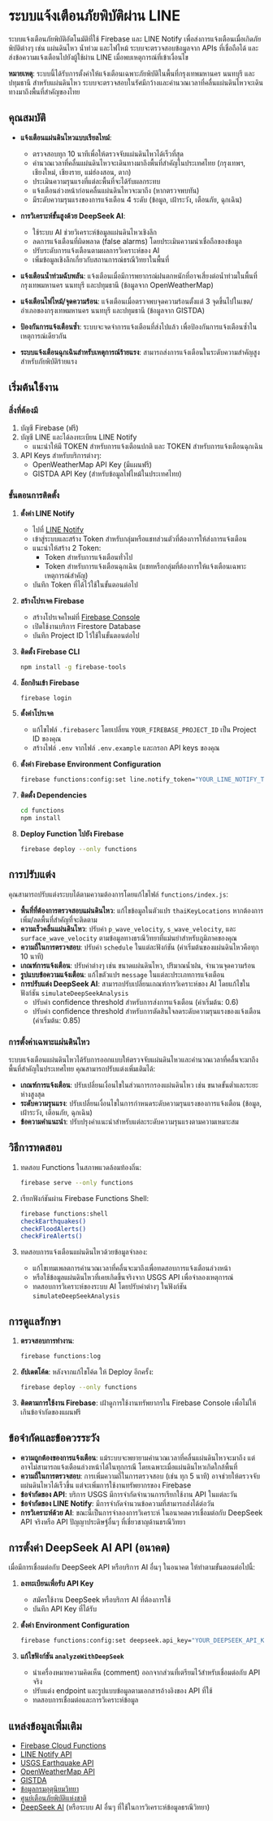 # ระบบแจ้งเตือนภัยพิบัติผ่าน LINE

ระบบแจ้งเตือนภัยพิบัติอัตโนมัติที่ใช้ Firebase และ LINE Notify เพื่อส่งการแจ้งเตือนเมื่อเกิดภัยพิบัติต่างๆ เช่น แผ่นดินไหว น้ำท่วม และไฟไหม้ ระบบจะตรวจสอบข้อมูลจาก APIs ที่เชื่อถือได้ และส่งข้อความแจ้งเตือนไปยังผู้ใช้ผ่าน LINE เมื่อพบเหตุการณ์ที่เข้าเงื่อนไข

**หมายเหตุ**: ระบบนี้ได้รับการตั้งค่าให้แจ้งเตือนเฉพาะภัยพิบัติในพื้นที่กรุงเทพมหานคร นนทบุรี และปทุมธานี สำหรับแผ่นดินไหว ระบบจะตรวจสอบในรัศมีกว้างและคำนวณเวลาที่คลื่นแผ่นดินไหวจะเดินทางมาถึงพื้นที่สำคัญของไทย

## คุณสมบัติ

- **แจ้งเตือนแผ่นดินไหวแบบเรียลไทม์**:
  - ตรวจสอบทุก 10 นาทีเพื่อให้ตรวจจับแผ่นดินไหวได้เร็วที่สุด
  - คำนวณเวลาที่คลื่นแผ่นดินไหวจะเดินทางมาถึงพื้นที่สำคัญในประเทศไทย (กรุงเทพฯ, เชียงใหม่, เชียงราย, แม่ฮ่องสอน, ตาก)
  - ประเมินความรุนแรงที่แต่ละพื้นที่จะได้รับผลกระทบ
  - แจ้งเตือนล่วงหน้าก่อนคลื่นแผ่นดินไหวจะมาถึง (หากตรวจพบทัน)
  - มีระดับความรุนแรงของการแจ้งเตือน 4 ระดับ (ข้อมูล, เฝ้าระวัง, เตือนภัย, ฉุกเฉิน)
- **การวิเคราะห์ขั้นสูงด้วย DeepSeek AI**:

  - ใช้ระบบ AI ช่วยวิเคราะห์ข้อมูลแผ่นดินไหวเชิงลึก
  - ลดการแจ้งเตือนที่ผิดพลาด (false alarms) โดยประเมินความน่าเชื่อถือของข้อมูล
  - ปรับระดับการแจ้งเตือนตามผลการวิเคราะห์ของ AI
  - เพิ่มข้อมูลเชิงลึกเกี่ยวกับสถานการณ์ธรณีวิทยาในพื้นที่

- **แจ้งเตือนน้ำท่วมฉับพลัน**: แจ้งเตือนเมื่อมีการพยากรณ์ฝนตกหนักที่อาจเสี่ยงต่อน้ำท่วมในพื้นที่กรุงเทพมหานคร นนทบุรี และปทุมธานี (ข้อมูลจาก OpenWeatherMap)

- **แจ้งเตือนไฟไหม้/จุดความร้อน**: แจ้งเตือนเมื่อตรวจพบจุดความร้อนตั้งแต่ 3 จุดขึ้นไปในเขต/อำเภอของกรุงเทพมหานคร นนทบุรี และปทุมธานี (ข้อมูลจาก GISTDA)

- **ป้องกันการแจ้งเตือนซ้ำ**: ระบบจะจดจำการแจ้งเตือนที่ส่งไปแล้ว เพื่อป้องกันการแจ้งเตือนซ้ำในเหตุการณ์เดียวกัน

- **ระบบแจ้งเตือนฉุกเฉินสำหรับเหตุการณ์ร้ายแรง**: สามารถส่งการแจ้งเตือนในระดับความสำคัญสูงสำหรับภัยพิบัติร้ายแรง

## เริ่มต้นใช้งาน

### สิ่งที่ต้องมี

1. บัญชี Firebase (ฟรี)
2. บัญชี LINE และได้ลงทะเบียน LINE Notify
   - แนะนำให้มี TOKEN สำหรับการแจ้งเตือนปกติ และ TOKEN สำหรับการแจ้งเตือนฉุกเฉิน
3. API Keys สำหรับบริการต่างๆ:
   - OpenWeatherMap API Key (มีแผนฟรี)
   - GISTDA API Key (สำหรับข้อมูลไฟไหม้ในประเทศไทย)

### ขั้นตอนการติดตั้ง

1. **ตั้งค่า LINE Notify**

   - ไปที่ [LINE Notify](https://notify-bot.line.me/)
   - เข้าสู่ระบบและสร้าง Token สำหรับกลุ่มหรือแชทส่วนตัวที่ต้องการให้ส่งการแจ้งเตือน
   - แนะนำให้สร้าง 2 Token:
     - Token สำหรับการแจ้งเตือนทั่วไป
     - Token สำหรับการแจ้งเตือนฉุกเฉิน (แชทหรือกลุ่มที่ต้องการให้แจ้งเตือนเฉพาะเหตุการณ์สำคัญ)
   - บันทึก Token ที่ได้ไว้ใช้ในขั้นตอนต่อไป

2. **สร้างโปรเจค Firebase**

   - สร้างโปรเจคใหม่ที่ [Firebase Console](https://console.firebase.google.com/)
   - เปิดใช้งานบริการ Firestore Database
   - บันทึก Project ID ไว้ใช้ในขั้นตอนต่อไป

3. **ติดตั้ง Firebase CLI**

   ```bash
   npm install -g firebase-tools
   ```

4. **ล็อกอินเข้า Firebase**

   ```bash
   firebase login
   ```

5. **ตั้งค่าโปรเจค**

   - แก้ไขไฟล์ `.firebaserc` โดยเปลี่ยน `YOUR_FIREBASE_PROJECT_ID` เป็น Project ID ของคุณ
   - สร้างไฟล์ `.env` จากไฟล์ `.env.example` และกรอก API keys ของคุณ

6. **ตั้งค่า Firebase Environment Configuration**

   ```bash
   firebase functions:config:set line.notify_token="YOUR_LINE_NOTIFY_TOKEN" line.emergency_token="YOUR_EMERGENCY_LINE_NOTIFY_TOKEN" openweather.api_key="YOUR_OPENWEATHER_API_KEY" gistda.api_key="YOUR_GISTDA_API_KEY"
   ```

7. **ติดตั้ง Dependencies**

   ```bash
   cd functions
   npm install
   ```

8. **Deploy Function ไปยัง Firebase**
   ```bash
   firebase deploy --only functions
   ```

## การปรับแต่ง

คุณสามารถปรับแต่งระบบได้ตามความต้องการโดยแก้ไขไฟล์ `functions/index.js`:

- **พื้นที่ที่ต้องการตรวจสอบแผ่นดินไหว**: แก้ไขข้อมูลในตัวแปร `thaiKeyLocations` หากต้องการเพิ่ม/ลดพื้นที่สำคัญที่จะติดตาม
- **ความเร็วคลื่นแผ่นดินไหว**: ปรับค่า `p_wave_velocity`, `s_wave_velocity`, และ `surface_wave_velocity` ตามข้อมูลทางธรณีวิทยาที่แม่นยำสำหรับภูมิภาคของคุณ
- **ความถี่ในการตรวจสอบ**: ปรับค่า `schedule` ในแต่ละฟังก์ชัน (ค่าเริ่มต้นของแผ่นดินไหวคือทุก 10 นาที)
- **เกณฑ์การแจ้งเตือน**: ปรับค่าต่างๆ เช่น ขนาดแผ่นดินไหว, ปริมาณน้ำฝน, จำนวนจุดความร้อน
- **รูปแบบข้อความแจ้งเตือน**: แก้ไขตัวแปร `message` ในแต่ละประเภทการแจ้งเตือน
- **การปรับแต่ง DeepSeek AI**: สามารถปรับเปลี่ยนเกณฑ์การวิเคราะห์ของ AI โดยแก้ไขในฟังก์ชัน `simulateDeepSeekAnalysis`
  - ปรับค่า confidence threshold สำหรับการส่งการแจ้งเตือน (ค่าเริ่มต้น: 0.6)
  - ปรับค่า confidence threshold สำหรับการตัดสินใจลดระดับความรุนแรงของแจ้งเตือน (ค่าเริ่มต้น: 0.85)

### การตั้งค่าเฉพาะแผ่นดินไหว

ระบบแจ้งเตือนแผ่นดินไหวได้รับการออกแบบให้ตรวจจับแผ่นดินไหวและคำนวณเวลาที่คลื่นจะมาถึงพื้นที่สำคัญในประเทศไทย คุณสามารถปรับแต่งเพิ่มเติมได้:

- **เกณฑ์การแจ้งเตือน**: ปรับเปลี่ยนเงื่อนไขในส่วนการกรองแผ่นดินไหว เช่น ขนาดขั้นต่ำและระยะห่างสูงสุด
- **ระดับความรุนแรง**: ปรับเปลี่ยนเงื่อนไขในการกำหนดระดับความรุนแรงของการแจ้งเตือน (ข้อมูล, เฝ้าระวัง, เตือนภัย, ฉุกเฉิน)
- **ข้อความคำแนะนำ**: ปรับปรุงคำแนะนำสำหรับแต่ละระดับความรุนแรงตามความเหมาะสม

## วิธีการทดสอบ

1. ทดสอบ Functions ในสภาพแวดล้อมท้องถิ่น:

   ```bash
   firebase serve --only functions
   ```

2. เรียกฟังก์ชันผ่าน Firebase Functions Shell:

   ```bash
   firebase functions:shell
   checkEarthquakes()
   checkFloodAlerts()
   checkFireAlerts()
   ```

3. ทดสอบการแจ้งเตือนแผ่นดินไหวด้วยข้อมูลจำลอง:
   - แก้ไขเทมเพลตการคำนวณเวลาที่คลื่นจะมาถึงเพื่อทดสอบการแจ้งเตือนล่วงหน้า
   - หรือใช้ข้อมูลแผ่นดินไหวที่เคยเกิดขึ้นจริงจาก USGS API เพื่อจำลองเหตุการณ์
   - ทดสอบการวิเคราะห์ของระบบ AI โดยปรับค่าต่างๆ ในฟังก์ชัน `simulateDeepSeekAnalysis`

## การดูแลรักษา

1. **ตรวจสอบการทำงาน**:

   ```bash
   firebase functions:log
   ```

2. **อัปเดตโค้ด**:
   หลังจากแก้ไขโค้ด ให้ Deploy อีกครั้ง:

   ```bash
   firebase deploy --only functions
   ```

3. **ติดตามการใช้งาน Firebase**:
   เฝ้าดูการใช้งานทรัพยากรใน Firebase Console เพื่อไม่ให้เกินข้อจำกัดของแผนฟรี

## ข้อจำกัดและข้อควรระวัง

- **ความถูกต้องของการแจ้งเตือน**: แม้ระบบจะพยายามคำนวณเวลาที่คลื่นแผ่นดินไหวจะมาถึง แต่อาจไม่สามารถแจ้งเตือนล่วงหน้าได้ในทุกกรณี โดยเฉพาะเมื่อแผ่นดินไหวเกิดใกล้พื้นที่
- **ความถี่ในการตรวจสอบ**: การเพิ่มความถี่ในการตรวจสอบ (เช่น ทุก 5 นาที) อาจช่วยให้ตรวจจับแผ่นดินไหวได้เร็วขึ้น แต่จะเพิ่มการใช้งานทรัพยากรของ Firebase
- **ข้อจำกัดของ API**: บริการ USGS มีการจำกัดจำนวนการเรียกใช้งาน API ในแต่ละวัน
- **ข้อจำกัดของ LINE Notify**: มีการจำกัดจำนวนข้อความที่สามารถส่งได้ต่อวัน
- **การวิเคราะห์ด้วย AI**: ขณะนี้เป็นการจำลองการวิเคราะห์ ในอนาคตควรเชื่อมต่อกับ DeepSeek API จริงหรือ API ปัญญาประดิษฐ์อื่นๆ ที่เชี่ยวชาญด้านธรณีวิทยา

## การตั้งค่า DeepSeek AI API (อนาคต)

เมื่อมีการเชื่อมต่อกับ DeepSeek API หรือบริการ AI อื่นๆ ในอนาคต ให้ทำตามขั้นตอนต่อไปนี้:

1. **ลงทะเบียนเพื่อรับ API Key**

   - สมัครใช้งาน DeepSeek หรือบริการ AI ที่ต้องการใช้
   - บันทึก API Key ที่ได้รับ

2. **ตั้งค่า Environment Configuration**

   ```bash
   firebase functions:config:set deepseek.api_key="YOUR_DEEPSEEK_API_KEY"
   ```

3. **แก้ไขฟังก์ชัน `analyzeWithDeepSeek`**
   - นำเครื่องหมายความคิดเห็น (comment) ออกจากส่วนที่เตรียมไว้สำหรับเชื่อมต่อกับ API จริง
   - ปรับแต่ง endpoint และรูปแบบข้อมูลตามเอกสารอ้างอิงของ API ที่ใช้
   - ทดสอบการเชื่อมต่อและการวิเคราะห์ข้อมูล

## แหล่งข้อมูลเพิ่มเติม

- [Firebase Cloud Functions](https://firebase.google.com/docs/functions)
- [LINE Notify API](https://notify-bot.line.me/doc/)
- [USGS Earthquake API](https://earthquake.usgs.gov/fdsnws/event/1/)
- [OpenWeatherMap API](https://openweathermap.org/api)
- [GISTDA](https://fire.gistda.or.th/)
- [ข้อมูลกรมอุตุนิยมวิทยา](https://www.tmd.go.th/)
- [ศูนย์เตือนภัยพิบัติแห่งชาติ](http://www.ndwc.go.th/)
- [DeepSeek AI](https://deepseek.ai) (หรือระบบ AI อื่นๆ ที่ใช้ในการวิเคราะห์ข้อมูลธรณีวิทยา)
